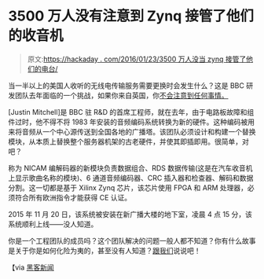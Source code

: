 # 3500 万人没有注意到 Zynq 接管了他们的收音机

> 原文:[https://hackaday . com/2016/01/23/3500 万人没当 zynq 接管了他们的电台/](https://hackaday.com/2016/01/23/35-million-people-didnt-when-zynq-took-over-their-radio/)

当一半以上的美国人收听的无线电传输服务需要更换时会发生什么？这是 BBC 研发团队去年面临的一个挑战，如果你来自英国，你[不会注意到任何事情。](http://www.bbc.co.uk/rd/blog/2016-01-35-million-people-didnt-notice-a-thing-dot-dot-dot)

[Justin Mitchell]是 BBC 驻 R&D 的首席工程师，就在去年，由于电路板故障和组件过时，他不得不将 1983 年安装的音频编码系统转换为新的硬件。这种编码被用来将音频从一个中心源传送到全国各地的广播塔。该团队必须设计和构建一个替换模块，从本质上替换整个服务器机架的古老硬件，并使其即插即用。很简单，对吧？

称为 NICAM 编解码器的新模块负责数据组合、RDS 数据传输(这是在汽车收音机上显示歌曲名称的模块)、6 通道音频编码器、CRC 插入器和检查器、解码和数据分割。这一切都是基于 Xilinx Zynq 芯片，该芯片使用 FPGA 和 ARM 处理器，必须符合所有欧洲指令才能获得 CE 认证。

2015 年 11 月 20 日，该系统被安装在新广播大楼的地下室，凌晨 4 点 15 分，该系统顺利上线——没人知道。

你是一个工程团队的成员吗？这个团队解决的问题一般人都不知道？你有什么故事是关于你是如何化险为夷的，甚至没有人知道？[跟我们](http://hackaday.com/submit-a-tip/)说说吧！

【via [黑客新闻](https://news.ycombinator.com/item?id=10937872)